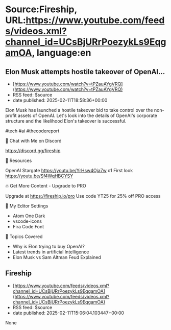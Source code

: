 # Source:Fireship, URL:https://www.youtube.com/feeds/videos.xml?channel_id=UCsBjURrPoezykLs9EqgamOA, language:en

## Elon Musk attempts hostile takeover of OpenAI…
 - [https://www.youtube.com/watch?v=tPZauAYgVRQ](https://www.youtube.com/watch?v=tPZauAYgVRQ)
 - RSS feed: $source
 - date published: 2025-02-11T18:58:36+00:00

Elon Musk has launched a hostile takeover bid to take control over the non-profit assets of OpenAI. Let's look into the details of OpenAI's corporate structure and the likelihood Elon's takeover is successful. 

#tech #ai #thecodereport

💬 Chat with Me on Discord

https://discord.gg/fireship

🔗 Resources

OpenAI Stargate https://youtu.be/YrHsw4Oja7w
o1 First look https://youtu.be/Sf4WqHBCYSY

🔥 Get More Content - Upgrade to PRO

Upgrade at https://fireship.io/pro
Use code YT25 for 25% off PRO access 

🎨 My Editor Settings

- Atom One Dark 
- vscode-icons
- Fira Code Font

🔖 Topics Covered

- Why is Elon trying to buy OpenAI?
- Latest trends in artificial Intelligence
- Elon Musk vs Sam Altman Feud Explained

## Fireship
 - [https://www.youtube.com/feeds/videos.xml?channel_id=UCsBjURrPoezykLs9EqgamOA](https://www.youtube.com/feeds/videos.xml?channel_id=UCsBjURrPoezykLs9EqgamOA)
 - RSS feed: $source
 - date published: 2025-02-11T15:06:04.103447+00:00

None

